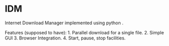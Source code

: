IDM
===

Internet Download Manager implemented using python .

Features (supposed to have):
	1. Parallel download for a single file. 
	2. Simple GUI
	3. Browser Integration.
	4. Start, pause, stop facilities. 


